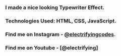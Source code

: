 ### I made a nice looking Typewriter Effect.

### Technologies Used: HTML, CSS, JavaScript.

### Find me on Instagram - [@electrifyingcodes][Instagram].
### Find me on Youtube - [@electrifying]

[Instagram]: https://www.instagram.com/electrifyingcodes